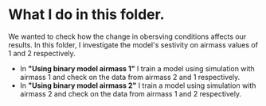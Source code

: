 # What I do in this folder.<br>

We wanted to check how the change in obersving conditions affects our results. In this folder, I investigate the model's sestivity on airmass values of 1 and 2 respectively.<br>
- In <B>"Using binary model airmass 1"</B> I train a model using simulation with airmass 1 and check on the data from airmass 2 and 1 respectively.<br>
- In  <B>"Using binary model airmass 2"</B> I train a model using simulation with airmass 2 and check on the data from airmass 1 and 2 respectively.<br>
